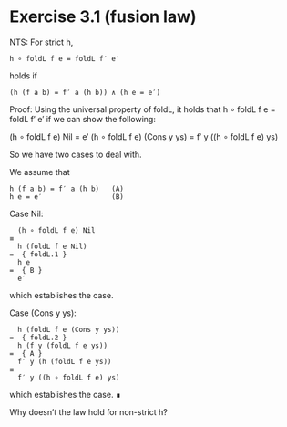 # Exercise 3.1 (fusion law)

NTS: For strict h,

    h ∘ foldL f e = foldL f′ e′

holds if

    (h (f a b) = f′ a (h b)) ∧ (h e = e′)

Proof: Using the universal property of foldL, it holds that
h ∘ foldL f e = foldL f′ e′ if we can show the following:

   (h ∘ foldL f e) Nil         = e′
   (h ∘ foldL f e) (Cons y ys) = f′ y ((h ∘ foldL f e) ys)

So we have two cases to deal with.

We assume that

    h (f a b) = f′ a (h b)   (A)
    h e = e′                 (B)

Case Nil:

      (h ∘ foldL f e) Nil
    ≡
      h (foldL f e Nil)
    =  { foldL.1 }
      h e
    =  { B }
      e′

which establishes the case.

Case (Cons y ys):

      h (foldL f e (Cons y ys))
    =  { foldL.2 }
      h (f y (foldL f e ys))
    =  { A }
      f′ y (h (foldL f e ys))
    ≡
      f′ y ((h ∘ foldL f e) ys)

which establishes the case. ∎

Why doesn’t the law hold for non-strict h?
